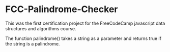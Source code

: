 # FCC-Palindrome-Checker
This was the first certification project for the FreeCodeCamp javascript data structures and algorithms course.

The function palindrome() takes a string as a parameter and returns true if the string is a palindrome.
